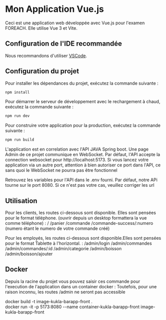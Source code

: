 # Mon Application Vue.js

Ceci est une application web développée avec Vue.js pour l'examen FOREACH. Elle utilise Vue 3 et Vite.

## Configuration de l'IDE recommandée

Nous recommandons d'utiliser [VSCode](https://code.visualstudio.com/).

## Configuration du projet

Pour installer les dépendances du projet, exécutez la commande suivante :

```sh
npm install
```

Pour démarrer le serveur de développement avec le rechargement à chaud, exécutez la commande suivante :

```sh
npm run dev
```

Pour construire votre application pour la production, exécutez la commande suivante :

```sh
npm run build
```

L'application est en correlation avec l'API JAVA Spring boot. Une page Admin de ce projet communique en WebSocket. Par défaut, l'API accepte la connection websocket pour http://localhost:5173. Si vous lancez votre application via un autre port, attention à bien autoriser ce port dans l'API, ce sans quoi le WebSocket ne pourra pas être fonctionnel

Retrouvez les variables pour l'API dans le .env fourni. Par défaut, notre APi tourne sur le port 8080. Si ce n'est pas votre cas, veuillez corriger les url

## Utilisation  

Pour les clients, les routes ci-dessous sont disponible. Elles sont pensées pour le format téléphone. (ouvrir depuis un desktop formattera la vue comme téléphone) : 
/ 
/panier
/commande
/commande-success/:numero (numero étant le numero de votre commande créé)

Pour les employés, les routes ci-dessous sont disponible.Elles sont pensées pour le format Tablette à l'horizontal. :
/admin/login
/admin/commandes
/admin/commandes/:id
/admin/categorie
/admin/boisson
/admin/boisson/ajouter


## Docker 
Depuis la racine du projet vous pouvez saisir ces commande pour l'execution de l'application dans un container docker : 
Toutefois, pour une raison inconnu, les routes /admin ne seront pas accessible

docker build -t image-kukla-barapp-front  .      
docker run -it -p 5173:8080 --name container-kukla-barapp-front image-kukla-barapp-front



